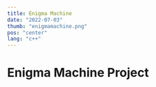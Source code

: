```yaml
---
title: Enigma Machine
date: "2022-07-03"
thumb: "enigmamachine.png"
pos: "center"
lang: "c++"
---
```


<script>
	import Collapse from "$components/Collapse.svelte";
    import CoolCode from "$snippets/coolcode.md"
</script>

# Enigma Machine Project
